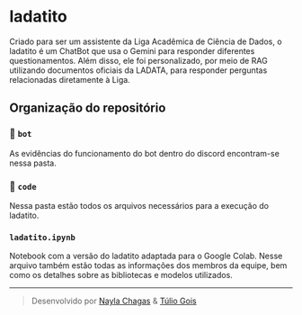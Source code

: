 # ladatito
Criado para ser um assistente da Liga Acadêmica de Ciência de Dados, o ladatito é um ChatBot que usa o Gemini para responder diferentes questionamentos. Além disso, ele foi personalizado, por meio de RAG utilizando documentos oficiais da LADATA, para responder perguntas relacionadas diretamente à Liga.

## Organização do repositório

### 📁 `bot`<br>
As evidências do funcionamento do bot dentro do discord encontram-se nessa pasta.

### 📁 `code`<br>
Nessa pasta estão todos os arquivos necessários para a execução do ladatito.

### `ladatito.ipynb`<br>
Notebook com a versão do ladatito adaptada para o Google Colab. Nesse arquivo também estão todas as informações dos membros da equipe, bem como os detalhes sobre as bibliotecas e modelos utilizados.

---
> Desenvolvido por [Nayla Chagas](https://github.com/nhawlao) & [Túlio Gois](https://github.com/tuliosg)
